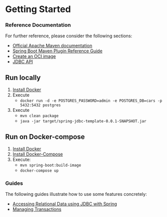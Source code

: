 # Getting Started

### Reference Documentation

For further reference, please consider the following sections:

* [Official Apache Maven documentation](https://maven.apache.org/guides/index.html)
* [Spring Boot Maven Plugin Reference Guide](https://docs.spring.io/spring-boot/docs/2.4.4/maven-plugin/reference/html/)
* [Create an OCI image](https://docs.spring.io/spring-boot/docs/2.4.4/maven-plugin/reference/html/#build-image)
* [JDBC API](https://docs.spring.io/spring-boot/docs/2.4.4/reference/htmlsingle/#boot-features-sql)

## Run locally

1. [Install Docker](https://docs.docker.com/get-docker/)
2. Execute
    * `docker run -d -e POSTGRES_PASSWORD=admin -e POSTGRES_DB=cars -p 5432:5432 postgres`
3. Execute
   * `mvn clean package`
   * `java -jar target/spring-jdbc-template-0.0.1-SNAPSHOT.jar`

## Run on Docker-compose

1. [Install Docker](https://docs.docker.com/get-docker/)
2. [Install Docker-Compose](https://docs.docker.com/compose/install/)
3. Execute:
   * `mvn spring-boot:build-image `
   * `docker-compose up`

### Guides

The following guides illustrate how to use some features concretely:

* [Accessing Relational Data using JDBC with Spring](https://spring.io/guides/gs/relational-data-access/)
* [Managing Transactions](https://spring.io/guides/gs/managing-transactions/)


